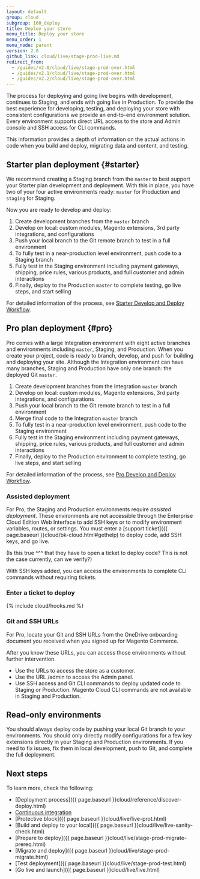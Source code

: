```yaml
---
layout: default
group: cloud
subgroup: 160_deploy
title: Deploy your store
menu_title: Deploy your store
menu_order: 1
menu_node: parent
version: 2.0
github_link: cloud/live/stage-prod-live.md
redirect_from:
  - /guides/v2.0/cloud/live/stage-prod-over.html
  - /guides/v2.1/cloud/live/stage-prod-over.html
  - /guides/v2.2/cloud/live/stage-prod-over.html
---
```


The process for deploying and going live begins with development, continues to Staging, and ends with going live in Production. To provide the best experience for developing, testing, and deploying your store with consistent configurations we provide an end-to-end environment solution. Every environment supports direct URL access to the store and Admin console and SSH access for CLI commands.

This information provides a depth of information on the actual actions in code when you build and deploy, migrating data and content, and testing.

## Starter plan deployment {#starter}

We recommend creating a Staging branch from the `master` to best support your Starter plan development and deployment. With this in place, you have two of your four active environments ready: `master` for Production and `staging` for Staging.

Now you are ready to develop and deploy:

1. Create development branches from the `master` branch
2. Develop on local: custom modules, Magento extensions, 3rd party integrations, and configurations
3. Push your local branch to the Git remote branch to test in a full environment
4. To fully test in a near-production level environment, push code to a Staging branch
5. Fully test in the Staging environment including payment gateways, shipping, price rules, various products, and full customer and admin interactions
6. Finally, deploy to the Production `master` to complete testing, go live steps, and start selling

For detailed information of the process, see [Starter Develop and Deploy Workflow]({{page.baseurl}}cloud/basic-information/starter-develop-deploy-workflow.html).

## Pro plan deployment {#pro}

Pro comes with a large Integration environment with eight active branches and environments including `master`, Staging, and Production. When you create your project, code is ready to branch, develop, and push for building and deploying your site. Although the Integration environment can have many branches, Staging and Production have only one branch: the deployed Git `master`.

1. Create development branches from the Integration `master` branch
2. Develop on local: custom modules, Magento extensions, 3rd party integrations, and configurations
3. Push your local branch to the Git remote branch to test in a full environment
4. Merge final code to the Integration `master` branch
5. To fully test in a near-production level environment, push code to the Staging environment
6. Fully test in the Staging environment including payment gateways, shipping, price rules, various products, and full customer and admin interactions
7. Finally, deploy to the Production environment to complete testing, go live steps, and start selling

For detailed information of the process, see [Pro Develop and Deploy Workflow]({{page.baseurl}}cloud/welcome/discover-workflow.html).

### Assisted deployment
For Pro, the Staging and Production environments require *assisted deployment*. These environments are not accessible through the Enterprise Cloud Edition Web Interface to add SSH keys or to modify environment variables, routes, or settings. You must enter a [support ticket]({{ page.baseurl }}cloud/bk-cloud.html#gethelp) to deploy code, add SSH keys, and go live.

(Is this true ^^^ that they have to open a ticket to deploy code? This is not the case currently, can we verify?)

With SSH keys added, you can access the environments to complete CLI commands without requiring tickets.

### Enter a ticket to deploy
{% include cloud/hooks.md %}

### Git and SSH URLs
For Pro, locate your Git and SSH URLs from the OneDrive onboarding document you received when you signed up for Magento Commerce.

After you know these URLs, you can access those environments without further intervention.

* Use the URLs to access the store as a customer.
* Use the URL /admin to access the Admin panel.
* Use SSH access and Git CLI commands to deploy updated code to Staging or Production. Magento Cloud CLI commands are not available in Staging and Production.

## Read-only environments
You should always deploy code by pushing your local Git branch to your environments. You should only directly modify configurations for a few key extensions directly in your Staging and Production environments. If you need to fix issues, fix them in local development, push to Git, and complete the full deployment.

## Next steps
To learn more, check the following:

* [Deployment process]({{ page.baseurl }}cloud/reference/discover-deploy.html)
* [Continuous integration]({{page.baseurl}}cloud/deploy/continuous-deployment.html)
* [Protective block]({{ page.baseurl }}cloud/live/live-prot.html)
*	[Build and deploy to your local]({{ page.baseurl }}cloud/live/live-sanity-check.html)
*	[Prepare to deploy]({{ page.baseurl }}cloud/live/stage-prod-migrate-prereq.html)
*	[Migrate and deploy]({{ page.baseurl }}cloud/live/stage-prod-migrate.html)
*	[Test deployment]({{ page.baseurl }}cloud/live/stage-prod-test.html)
* [Go live and launch]({{ page.baseurl }}cloud/live/live.html)

